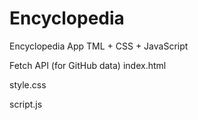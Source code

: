 # Encyclopedia
Encyclopedia App
TML + CSS + JavaScript

Fetch API (for GitHub data)
index.html

style.css

script.js

